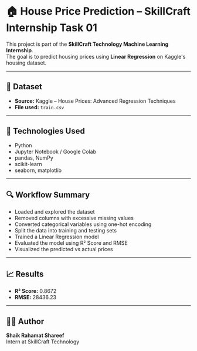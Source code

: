 # 🏠 House Price Prediction – SkillCraft Internship Task 01

This project is part of the **SkillCraft Technology Machine Learning Internship**.  
The goal is to predict housing prices using **Linear Regression** on Kaggle's housing dataset.

---

## 📂 Dataset

- **Source:** Kaggle – House Prices: Advanced Regression Techniques  
- **File used:** `train.csv`

---

## 🔧 Technologies Used

- Python  
- Jupyter Notebook / Google Colab  
- pandas, NumPy  
- scikit-learn  
- seaborn, matplotlib

---

## 🔍 Workflow Summary

- Loaded and explored the dataset  
- Removed columns with excessive missing values  
- Converted categorical variables using one-hot encoding  
- Split the data into training and testing sets  
- Trained a Linear Regression model  
- Evaluated the model using R² Score and RMSE  
- Visualized the predicted vs actual prices

---

## 📈 Results

- **R² Score:** 0.8672  
- **RMSE:** 28436.23

---

## 👨‍💻 Author

**Shaik Rahamat Shareef**  
Intern at SkillCraft Technology
